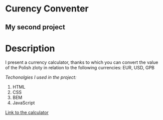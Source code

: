 # Curency Conventer
## My second project

# Description

I present a currency calculator, thanks to which you can convert the value of the Polish zloty in relation to the following currencies: EUR, USD, GPB



*Techonolgies I used in the project:*
1. HTML
1. CSS
3. BEM
4. JavaScript

[Link to the calculator]()